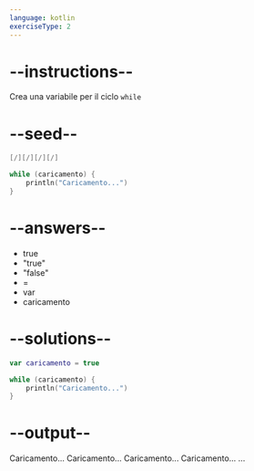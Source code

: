 ```yaml
---
language: kotlin
exerciseType: 2
---
```


# --instructions--

Crea una variabile per il ciclo `while`

# --seed--

```kotlin
[/][/][/][/]

while (caricamento) {
    println("Caricamento...")
}
```

# --answers--

- true
- "true"
- "false"
-  = 
- var 
- caricamento

# --solutions--

```kotlin
var caricamento = true

while (caricamento) {
    println("Caricamento...")
}
```

# --output--

Caricamento...
Caricamento...
Caricamento...
Caricamento...
...
